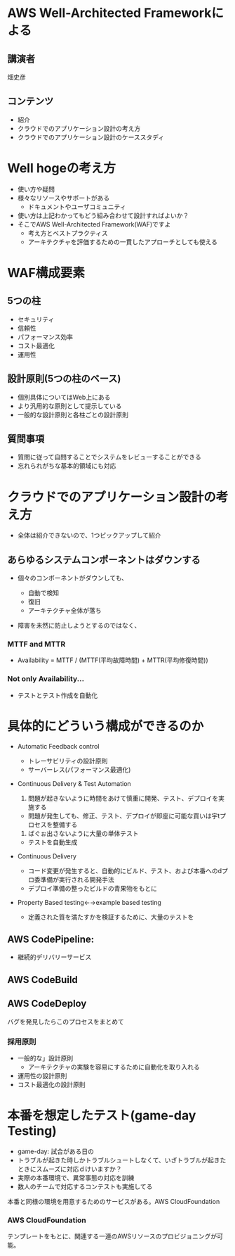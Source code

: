# AWS Well-Architected Frameworkによる
## 講演者
畑史彦

## コンテンツ
- 紹介
- クラウドでのアプリケーション設計の考え方
- クラウドでのアプリケーション設計のケーススタディ

# Well hogeの考え方
- 使い方や疑問
- 様々なリソースやサポートがある
   - ドキュメントやユーザコミュニティ
- 使い方は上記わかってもどう組み合わせて設計すればよいか？
- そこでAWS Well-Architected Framework(WAF)ですよ
  - 考え方とベストプラクティス
  - アーキテクチャを評価するための一貫したアプローチとしても使える


# WAF構成要素
## 5つの柱
- セキュリティ
- 信頼性
- パフォーマンス効率
- コスト最適化
- 運用性

## 設計原則(5つの柱のベース)
- 個別具体についてはWeb上にある
- より汎用的な原則として提示している
- 一般的な設計原則と各柱ごとの設計原則

## 質問事項
- 質問に従って自問することでシステムをレビューすることができる
- 忘れられがちな基本的領域にも対応

# クラウドでのアプリケーション設計の考え方
- 全体は紹介できないので、1つピックアップして紹介
## あらゆるシステムコンポーネントはダウンする
- 個々のコンポーネントがダウンしても、
  - 自動で検知
  - 復旧
  - アーキテクチャ全体が落ち

- 障害を未然に防止しようとするのではなく、

### MTTF and MTTR
- Availability = MTTF / (MTTF(平均故障時間) + MTTR(平均修復時間))

### Not only Availability...
- テストとテスト作成を自動化


# 具体的にどういう構成ができるのか
- Automatic Feedback control
  - トレーサビリティの設計原則
  - サーバーレス(パフォーマンス最適化)
- Continuous Delivery & Test Automation
  1. 問題が起きないように時間をあけて慎重に開発、テスト、デプロイを実施する
    - 問題が発生しても、修正、テスト、デプロイが即座に可能な買いは宇tプロセスを整備する
  1. ばぐぉ出さないように大量の単体テスト
    - テストを自動生成

- Continuous Delivery
  - コード変更が発生すると、自動的にビルド、テスト、および本番へのdプロ委準備が実行される開発手法
  - デプロイ準備の整ったビルドの青果物をもとに
- Property Based testing←→example based testing
  - 定義された質を満たすかを検証するために、大量のテストを

## AWS CodePipeline:
- 継続的デリバリーサービス

## AWS CodeBuild
## AWS CodeDeploy

バグを発見したらこのプロセスをまとめて

### 採用原則
- 一般的な」設計原則
  - アーキテクチャの実験を容易にするために自動化を取り入れる
- 運用性の設計原則
- コスト最適化の設計原則

# 本番を想定したテスト(game-day Testing)
- game-day: 試合がある日の
- トラブルが起きた時しかトラブルシュートしなくて、いざトラブルが起きたときにスムーズに対応ｄけいますか？
- 実際の本番環境で、異常事態の対応を訓練
- 数人のチームで対応するコンテストも実施してる

本番と同様の環境を用意するためのサービスがある。AWS CloudFoundation

### AWS CloudFoundation
テンプレートをもとに、関連する一連のAWSリソースのプロビジョニングが可能。
